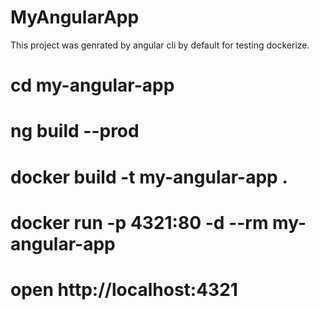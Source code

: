 # MyAngularApp

This project was genrated by angular cli by default for testing dockerize.

# cd my-angular-app
# ng build --prod

# docker build -t my-angular-app .

# docker run -p 4321:80 -d --rm my-angular-app

# open http://localhost:4321
